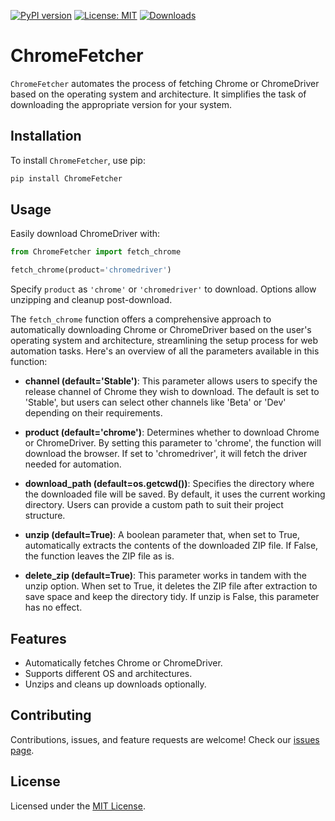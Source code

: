 [![PyPI version](https://badge.fury.io/py/chromefetcher.svg)](https://badge.fury.io/py/chromefetcher)
[![License: MIT](https://img.shields.io/badge/License-MIT-green.svg)](https://opensource.org/licenses/MIT)
[![Downloads](https://static.pepy.tech/badge/chromefetcher)](https://pepy.tech/project/chromefetcher)

# ChromeFetcher

`ChromeFetcher` automates the process of fetching Chrome or ChromeDriver based on the operating system and architecture. It simplifies the task of downloading the appropriate version for your system.

## Installation

To install `ChromeFetcher`, use pip:

```bash
pip install ChromeFetcher
```

## Usage

Easily download ChromeDriver with:

```python
from ChromeFetcher import fetch_chrome

fetch_chrome(product='chromedriver')
```

Specify `product` as `'chrome'` or `'chromedriver'` to download. Options allow unzipping and cleanup post-download.

The `fetch_chrome` function offers a comprehensive approach to automatically downloading Chrome or ChromeDriver based on the user's operating system and architecture, streamlining the setup process for web automation tasks. Here's an overview of all the parameters available in this function:

- **channel (default='Stable')**: This parameter allows users to specify the release channel of Chrome they wish to download. The default is set to 'Stable', but users can select other channels like 'Beta' or 'Dev' depending on their requirements.

- **product (default='chrome')**: Determines whether to download Chrome or ChromeDriver. By setting this parameter to 'chrome', the function will download the browser. If set to 'chromedriver', it will fetch the driver needed for automation.

- **download_path (default=os.getcwd())**: Specifies the directory where the downloaded file will be saved. By default, it uses the current working directory. Users can provide a custom path to suit their project structure.

- **unzip (default=True)**: A boolean parameter that, when set to True, automatically extracts the contents of the downloaded ZIP file. If False, the function leaves the ZIP file as is.

- **delete_zip (default=True)**: This parameter works in tandem with the unzip option. When set to True, it deletes the ZIP file after extraction to save space and keep the directory tidy. If unzip is False, this parameter has no effect.

## Features

- Automatically fetches Chrome or ChromeDriver.
- Supports different OS and architectures.
- Unzips and cleans up downloads optionally.

## Contributing

Contributions, issues, and feature requests are welcome! Check our [issues page](https://github.com/chigwell/ChromeFetcher/issues).

## License

Licensed under the [MIT License](https://choosealicense.com/licenses/mit/).
